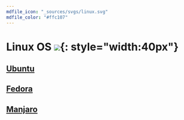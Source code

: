 ```yaml
---
mdfile_icon: "_sources/svgs/linux.svg"
mdfile_color: "#ffc107"
---
```


# Linux OS ![](../_sources/svgs/linux.svg){: style="width:40px"}


## [Ubuntu](./Ubuntu.md) 


## [Fedora](./Fedora.md)


## [Manjaro](./Manjaro.md)


